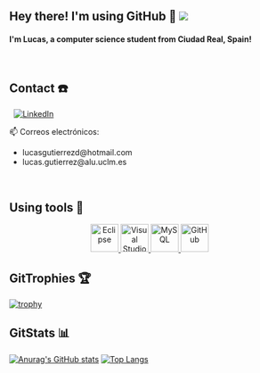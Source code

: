 ## Hey there! I'm using GitHub 👋  ![](https://komarev.com/ghpvc/?username=LuGuDu&color=blue)

#### I'm Lucas, a computer science student from Ciudad Real, Spain!

&nbsp;

## Contact ☎️

&nbsp;
<a href="https://www.linkedin.com/in/lucasgutierrezd">
   ![LinkedIn](https://img.shields.io/badge/linkedin-%230077B5.svg?style=for-the-badge&logo=linkedin&logoColor=white)
</a>

<p> 📫 Correos electrónicos:
   <ul>
      <li>lucasgutierrezd@hotmail.com</li>
      <li>lucas.gutierrez@alu.uclm.es</li>   
   </ul>
</p>

&nbsp;

## Using tools 🧰

<p align="center">
   <a href="https://www.eclipse.org/">
      <img src="https://cdn.worldvectorlogo.com/logos/eclipse-11.svg" width="50" title="Eclipse">
   </a>
   <a href="https://code.visualstudio.com/">
      <img src="https://upload.wikimedia.org/wikipedia/commons/thumb/9/9a/Visual_Studio_Code_1.35_icon.svg/1024px-Visual_Studio_Code_1.35_icon.svg.png" 
           width="50" title="Visual Studio Code">
   </a>
     <a href="https://www.mysql.com/">
      <img src="https://www.freepnglogos.com/uploads/logo-mysql-png/logo-mysql-mysql-logo-png-images-are-download-crazypng-21.png" width="50" title="MySQL">
   </a>
     <a href="https://github.com/">
      <img src="https://image.flaticon.com/icons/png/512/733/733553.png" width="50" title="GitHub">
   </a>                     
</p>

## GitTrophies 🏆

[![trophy](https://github-profile-trophy.vercel.app/?username=LuGuDu&theme=radical)](https://github.com/ryo-ma/github-profile-trophy)

## GitStats 📊

[![Anurag's GitHub stats](https://github-readme-stats.vercel.app/api?username=LuGuDu&show_icons=true&theme=radical)](https://github.com/anuraghazra/github-readme-stats) [![Top Langs](https://github-readme-stats.vercel.app/api/top-langs/?username=LuGuDu&layout=compact&theme=radical)](https://github.com/anuraghazra/github-readme-stats)


